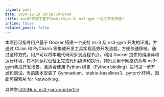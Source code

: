 ```yaml
---
layout: post
date: 2024-12-19 08:58:00-0400
title: macOS环境下基于Docker的ns-3、ns3-gym 一站式开发环境！
inline: false
related_posts: false
---
```

本项目可指导用户基于 Docker 搭建一个支持 ns-3 及 ns3-gym 开发的环境，并通过 CLion 和 PyCharm 等集成开发工具实现高效开发流程，方便快速移植。通过这种方式，用户可以将本地代码同步到远程节点，利用 Docker 提供的纯编译和运行环境，在不同远程设备上完成代码编译和执行，特别适用于网络仿真与 ns3-gym集成开发场景，且适合使用 Python 绑定（Python binding）进行进一步开发和测试。当前版本安装了 Gymnasium、stable-baselines3、pytorch环境，因此可探索AI for Networking。


具体参见<a href="https://github.com/Intelligent-Edge-Computing/ns3-gym-dockerfile">GitHub: ns3-gym-dockerfile</a>